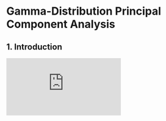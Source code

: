 # Gamma-Distribution Principal Component Analysis
## 1. Introduction
![img1](https://github.com/ChGrey/Gamma-Distribution-Principal-Component-Analysis/blob/main/img/GPCA%20model.pdf)

